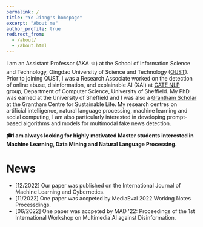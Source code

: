 ```yaml
---
permalink: /
title: "Ye Jiang's homepage"
excerpt: "About me"
author_profile: true
redirect_from: 
  - /about/
  - /about.html
---
```


I am an Assistant Professor (AKA 🫑) at the School of Information Science and Technology, Qingdao University of Science and Technology ([QUST](https://www.qust.edu.cn/)).  Prior to joining QUST, I was a Research Associate worked on the detection of online abuse, disinformation, and explainable AI (XAI) at [GATE NLP](https://gate.ac.uk/) group, Department of Computer Science, University of Sheffield.  My PhD was earned at the University of Sheffield and I was also a [Grantham Scholar](https://grantham.sheffield.ac.uk/scholars/ye-jiang-2/) at the Grantham Centre for Sustainable Life.  My research centres on artificial intelligence, natural language processing, machine learning and social computing, I am also particularly interested in developing prompt-based algorithms and models for multimodal fake news detection.

**🎓I am always looking for highly motivated Master students interested in Machine Learning, Data Mining and Natural Language Processing.**

News
======
- [12/2022] Our paper was published on the International Journal of Machine Learning and Cybernetics.
- [11/2022] One paper was accpeted by MediaEval 2022 Working Notes Processdings.
- [06/2022] One paper was accpeted by MAD '22: Proceedings of the 1st International Workshop on Multimedia AI against Disinformation.



